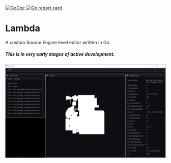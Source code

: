 [![GoDoc](https://godoc.org/github.com/Galaco/Lambda?status.svg)](https://godoc.org/github.com/Galaco/Lambda)
[![Go report card](https://goreportcard.com/badge/github.com/galaco/Lambda)](https://goreportcard.com/badge/github.com/galaco/Lambda)

# Lambda
A custom Source Engine level editor written in Go.

##### This is in very early stages of active development.


![Editor](https://raw.githubusercontent.com/Galaco/Lambda/master/docs/repo/editor.png)